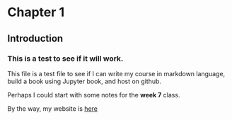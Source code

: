 # Chapter 1
## Introduction
### This is a test to see if it will work.


This file is a test file to see if I can write my course in markdown language, build a book using
Jupyter book, and host on github.

Perhaps I could start with some notes for the **week 7** class. 

By the way, my website is [here](https://www.bbcnews.com)

